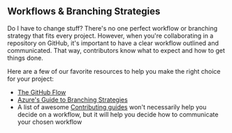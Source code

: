 ## Workflows & Branching Strategies 
Do I have to change stuff?
There's no one perfect workflow or branching strategy that fits every project. However, when you're collaborating in a repository on GitHub, it's important to have a clear workflow outlined and communicated. That way, contributors know what to expect and how to get things done. 

Here are a few of our favorite resources to help you make the right choice for your project: 
- [The GitHub Flow](https://guides.github.com/introduction/flow/)
- [Azure's Guide to Branching Strategies](https://docs.microsoft.com/en-us/azure/devops/repos/git/git-branching-guidance?view=azure-devops)
- A list of awesome [Contributing guides](https://github.com/mntnr/awesome-contributing) won't necessarily help you decide on a workflow, but it will help you decide how to communicate your chosen workflow
